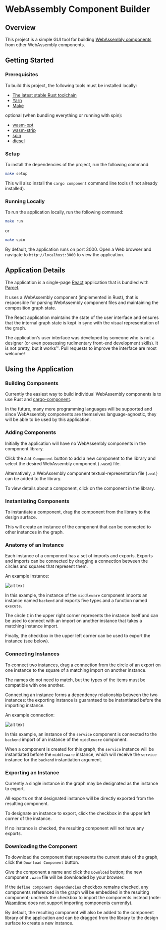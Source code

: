 # WebAssembly Component Builder

## Overview

This project is a simple GUI tool for building [WebAssembly components](https://github.com/WebAssembly/component-model)
from other WebAssembly components.

## Getting Started

### Prerequisites

To build this project, the following tools must be installed locally:

- [The latest stable Rust toolchain](https://www.rust-lang.org/tools/install)
- [Yarn](https://yarnpkg.com/getting-started/install)
- [Make](https://www.gnu.org/software/make/)

optional (when bundling everything or running with spin):

- [wasm-opt](https://github.com/WebAssembly/binaryen/releases)
- [wasm-strip](https://github.com/WebAssembly/wabt)
- [spin](https://developer.fermyon.com/spin/v2/install)
- [diesel](https://diesel.rs/guides/getting-started.html)

### Setup

To install the dependencies of the project, run the following command:

```sh
make setup
```

This will also install the `cargo component` command line tools (if not
already installed).

### Running Locally

To run the application locally, run the following command:

```sh
make run
```

or

```sh
make spin
```

By default, the application runs on port 3000. Open a Web browser and navigate
to `http://localhost:3000` to view the application.

## Application Details

The application is a single-page [React](https://reactjs.org/) application that
is bundled with [Parcel](https://parceljs.org/).

It uses a WebAssembly component (implemented in Rust), that is responsible for
parsing WebAssembly component files and maintaining the composition graph state.

The React application maintains the state of the user interface and ensures
that the internal graph state is kept in sync with the visual representation of
the graph.

The application's user interface was developed by someone who is not a designer
(or even possessing rudimentary front-end development skills). It is not
pretty, but it works™. Pull requests to improve the interface are most welcome!

## Using the Application

### Building Components

Currently the easiest way to build individual WebAssembly components is to use
Rust and [cargo-component](https://github.com/bytecodealliance/cargo-component).

In the future, many more programming languages will be supported and since
WebAssembly components are themselves language-agnostic, they will be able to
be used by this application.

### Adding Components

Initially the application will have no WebAssembly components in the component
library.

Click the `Add Component` button to add a new component to the library and
select the desired WebAssembly component (`.wasm`) file.

Alternatively, a WebAssembly component textual-representation file (`.wat`) can
be added to the library.

To view details about a component, click on the component in the library.

### Instantiating Components

To instantiate a component, drag the component from the library to the design
surface.

This will create an instance of the component that can be connected to other
instances in the graph.

### Anatomy of an Instance

Each instance of a component has a set of imports and exports. Exports and
imports can be connected by dragging a connection between the circles and
squares that represent them.

An example instance:

![alt text](docs/instance.png "An instance of a component")

In this example, the instance of the `middleware` component imports an instance
named `backend` and exports five types and a function named `execute`.

The circle `I` in the upper right corner represents the instance itself and can
be used to connect with an import on another instance that takes a matching
instance import.

Finally, the checkbox in the upper left corner can be used to export the
instance (see below).

### Connecting Instances

To connect two instances, drag a connection from the circle of an export on one
instance to the square of a matching import on another instance.

The names do not need to match, but the types of the items must be compatible
with one another.

Connecting an instance forms a dependency relationship between the two
instances: the exporting instance is guaranteed to be instantiated before the
importing instance.

An example connection:

![alt text](docs/connected.png "A connection between instances")

In this example, an instance of the `service` component is connected to the
`backend` import of an instance of the `middleware` component.

When a component is created for this graph, the `service` instance will be
instantiated before the `middleware` instance, which will receive the `service`
instance for the `backend` instantiation argument.

### Exporting an Instance

Currently a single instance in the graph may be designated as the instance to
export.

All exports on that designated instance will be directly exported from the
resulting component.

To designate an instance to export, click the checkbox in the upper left corner
of the instance.

If no instance is checked, the resulting component will not have any exports.

### Downloading the Component

To download the component that represents the current state of the graph, click
the `Download Component` button.

Give the component a name and click the `Download` button; the new component `.wasm`
file will be downloaded by your browser.

If the `define component dependencies` checkbox remains checked, any components
referenced in the graph will be embedded in the resulting component; uncheck
the checkbox to import the components instead (note: [Wasmtime](https://wasmtime.dev)
does not support importing components currently).

By default, the resulting component will also be added to the component library
of the application and can be dragged from the library to the design surface to
create a new instance.
